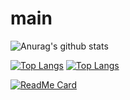 # main

![Anurag's github stats](https://github-readme-stats.vercel.app/api?username=schooling-ohan&show_icons=true&theme=maroongold)

[![Top Langs](https://github-readme-stats.vercel.app/api/top-langs/?username=schooling-ohan)](https://github.com/anuraghazra/github-readme-stats)
[![Top Langs](https://github-readme-stats.vercel.app/api/top-langs/?username=schooling-ohan&layout=compact)](https://github.com/anuraghazra/github-readme-stats)

[![ReadMe Card](https://github-readme-stats.vercel.app/api/pin/?username=schooling-ohan&repo=main&show_owner=true)](https://github.com/anuraghazra/github-readme-stats)


